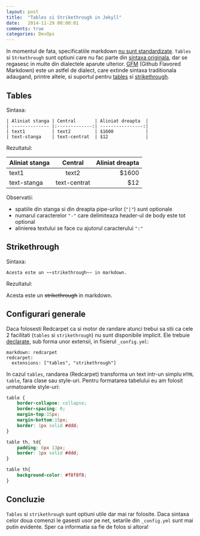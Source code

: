```yaml
---
layout: post
title:  "Tables si Strikethrough in Jekyll"
date:   2014-11-29 00:00:01
comments: true
categories: DevOps
---
```


In momentul de fata, specificatiile markdown [nu sunt standardizate](http://en.wikipedia.org/wiki/Markdown#Standardization). `Tables` si `Strkethrough` sunt optiuni care nu fac parte din [sintaxa originala](http://daringfireball.net/projects/markdown/syntax), dar se regasesc in multe din dialectele aparute ulterior. [GFM](https://help.github.com/articles/github-flavored-markdown/) (Github Flavored Markdown) este un astfel de dialect, care extinde sintaxa traditionala adaugand, printre altele, si suportul pentru [tables](https://help.github.com/articles/github-flavored-markdown/#tables) si [strikethrough](https://help.github.com/articles/github-flavored-markdown/#strikethrough).  



## Tables ##

Sintaxa:

```
| Aliniat stanga | Central       | Aliniat dreapta  |
| -------------- |:-------------:| ----------------:|
| text1          | text2         | $1600            |
| text-stanga    | text-centrat  | $12              |
```

Rezultatul:

| Aliniat stanga | Central       | Aliniat dreapta  |
| -------------- |:-------------:| ----------------:|
| text1          | text2         | $1600            |
| text-stanga    | text-centrat  | $12              |

Observatii:

- spatiile din stanga si din dreapta pipe-urilor (`"|"`) sunt optionale
- numarul caracterelor `"-"` care delimiteaza header-ul de body este tot optional
- alinierea textului se face cu ajutorul caracterului `":"`

## Strikethrough ##

Sintaxa:

```
Acesta este un ~~strikethrough~~ in markdown.
```

Rezultatul:

Acesta este un ~~strikethrough~~ in markdown.

## Configurari generale ##

Daca folosesti Redcarpet ca si motor de randare atunci trebui sa stii ca cele 2 facilitati (`tables` si `strikethrough`) nu sunt disponibile implicit. Ele trebuie [declarate](http://stackoverflow.com/a/16126840/2726725), sub forma unor extensii, in fisierul `_config.yml`:

```
markdown: redcarpet 
redcarpet:   
  extensions: ["tables", "strikethrough"]
```

In cazul `tables`, randarea (Redcarpet) transforma un text intr-un simplu `HTML table`, fara clase sau style-uri. Pentru formatarea tabelului eu am folosit urmatoarele style-uri:

```css
table {
    border-collapse: collapse;
    border-spacing: 0;
    margin-top:15px;
    margin-bottom:15px;
    border: 1px solid #ddd;
}

table th, td{
    padding: 6px 13px;
    border: 1px solid #ddd;
}

table th{
    background-color: #f8f8f8;
}
```

## Concluzie ##

`Tables` si `strikethrough` sunt optiuni utile dar mai rar folosite. Daca sintaxa celor doua comenzi le gasesti usor pe net, setarile din `_config.yml` sunt mai putin evidente. 
Sper ca informatia sa fie de folos si altora!

